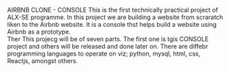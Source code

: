 AIRBNB CLONE - CONSOLE
     This is the first technically practical project of ALX-SE programme. In this project we are building a website from scraratch liken to the Airbnb website. It is a console thst helps build a website using  Airbnb as a prototype.  
     Ther
   This projecg will be of seven parts. The first one is tgis CONSOLE project and others will be released and done later on. There are diffebr programming languages to operate on viz; python, mysql, html, css, Reactjs, amongst others.
